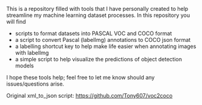 This is a repository filled with tools that I have personally created to help streamline my machine learning dataset processes.
In this repository you will find
- scripts to format datasets into PASCAL VOC and COCO format
- a script to convert Pascal (labelImg) annotations to COCO json format
- a labelling shortcut key to help make life easier when annotating images with labelImg
- a simple script to help visualize the predictions of object detection models

I hope these tools help; feel free to let me know should any issues/questions arise.

Original xml_to_json script: https://github.com/Tony607/voc2coco
